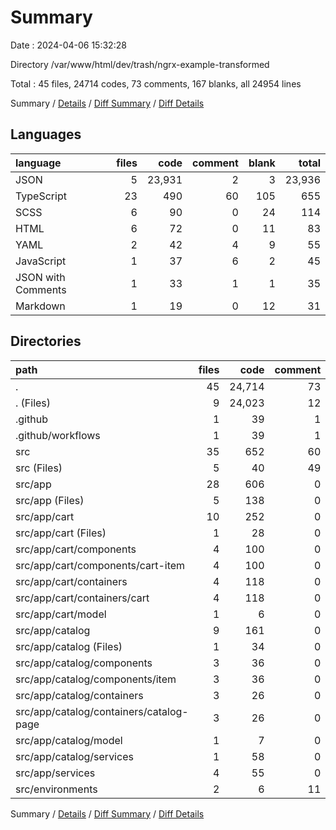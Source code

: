 # Summary

Date : 2024-04-06 15:32:28

Directory /var/www/html/dev/trash/ngrx-example-transformed

Total : 45 files,  24714 codes, 73 comments, 167 blanks, all 24954 lines

Summary / [Details](details.md) / [Diff Summary](diff.md) / [Diff Details](diff-details.md)

## Languages
| language | files | code | comment | blank | total |
| :--- | ---: | ---: | ---: | ---: | ---: |
| JSON | 5 | 23,931 | 2 | 3 | 23,936 |
| TypeScript | 23 | 490 | 60 | 105 | 655 |
| SCSS | 6 | 90 | 0 | 24 | 114 |
| HTML | 6 | 72 | 0 | 11 | 83 |
| YAML | 2 | 42 | 4 | 9 | 55 |
| JavaScript | 1 | 37 | 6 | 2 | 45 |
| JSON with Comments | 1 | 33 | 1 | 1 | 35 |
| Markdown | 1 | 19 | 0 | 12 | 31 |

## Directories
| path | files | code | comment | blank | total |
| :--- | ---: | ---: | ---: | ---: | ---: |
| . | 45 | 24,714 | 73 | 167 | 24,954 |
| . (Files) | 9 | 24,023 | 12 | 22 | 24,057 |
| .github | 1 | 39 | 1 | 5 | 45 |
| .github/workflows | 1 | 39 | 1 | 5 | 45 |
| src | 35 | 652 | 60 | 140 | 852 |
| src (Files) | 5 | 40 | 49 | 17 | 106 |
| src/app | 28 | 606 | 0 | 119 | 725 |
| src/app (Files) | 5 | 138 | 0 | 19 | 157 |
| src/app/cart | 10 | 252 | 0 | 51 | 303 |
| src/app/cart (Files) | 1 | 28 | 0 | 2 | 30 |
| src/app/cart/components | 4 | 100 | 0 | 24 | 124 |
| src/app/cart/components/cart-item | 4 | 100 | 0 | 24 | 124 |
| src/app/cart/containers | 4 | 118 | 0 | 24 | 142 |
| src/app/cart/containers/cart | 4 | 118 | 0 | 24 | 142 |
| src/app/cart/model | 1 | 6 | 0 | 1 | 7 |
| src/app/catalog | 9 | 161 | 0 | 30 | 191 |
| src/app/catalog (Files) | 1 | 34 | 0 | 2 | 36 |
| src/app/catalog/components | 3 | 36 | 0 | 7 | 43 |
| src/app/catalog/components/item | 3 | 36 | 0 | 7 | 43 |
| src/app/catalog/containers | 3 | 26 | 0 | 10 | 36 |
| src/app/catalog/containers/catalog-page | 3 | 26 | 0 | 10 | 36 |
| src/app/catalog/model | 1 | 7 | 0 | 1 | 8 |
| src/app/catalog/services | 1 | 58 | 0 | 10 | 68 |
| src/app/services | 4 | 55 | 0 | 19 | 74 |
| src/environments | 2 | 6 | 11 | 4 | 21 |

Summary / [Details](details.md) / [Diff Summary](diff.md) / [Diff Details](diff-details.md)
